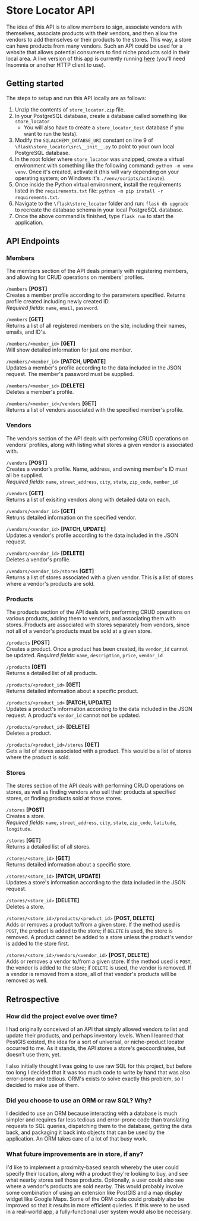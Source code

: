 # Store Locator API

 The idea of this API is to allow members to sign, associate vendors with themselves, associate products with their vendors, and then allow the vendors to add themselves or their products to the stores. This way, a store can have products from many vendors. Such an API could be used for a website that allows potential consumers to find niche products sold in their local area. A live version of this app is currently running  [here](http://3.213.154.214/) (you'll need Insomnia or another HTTP client to use).

 ## Getting started

 The steps to setup and run this API locally are as follows:

 1. Unzip the contents of `store_locator.zip` file.
 2. In your PostgreSQL database, create a database called something like `store_locator`
    - You will also have to create a `store_locator_test` database if you want to run the tests).
 3. Modify the `SQLALCHEMY_DATABSE_URI` constant on line 9 of `\flask\store_locator\src\__init__.py` to point to your own local PostgreSQL database.
 4. In the root folder where `store_locator` was unzipped, create a virtual environment with something like the following command: `python -m venv venv`. Once it's created, activate it (this will vary depending on your operating system; on Windows it's `./venv/scripts/activate`).
 5. Once inside the Python virtual environment, install the requirements listed in the `requirements.txt` file: `python -m pip install -r requirements.txt`.
 6. Navigate to the `\flask\store_locator` folder and run: `flask db upgrade` to recreate the database schema in your local PostgreSQL database.
 7. Once the above command is finished, type `flask run` to start the application.

## API Endpoints

### Members
The members section of the API deals primarily with registering members, and allowing for CRUD operations on members' profiles.

`/members` **[POST]**  
Creates a member profile according to the parameters specified. Returns profile created including newly created ID.  
_Required fields:_ `name`, `email`, `password`.

`/members` **[GET]**  
Returns a list of all registered members on the site, including their names, emails, and ID's.

`/members/<member_id>` **[GET]**  
Will show detailed information for just one member.

`/members/<member_id>` **[PATCH, UPDATE]**  
Updates a member's profile according to the data included in the JSON request. The member's password must be supplied.

`/members/<member_id>` **[DELETE]**  
Deletes a member's profile.

`/members/<member_id>/vendors` **[GET]**  
Returns a list of vendors associated with the specified member's profile.

### Vendors
The vendors section of the API deals with performing CRUD operations on vendors' profiles, along with listing what stores a given vendor is associated with.

`/vendors` **[POST]**  
Creates a vendor's profile. Name, address, and owning member's ID must all be supplied.  
_Required fields:_ `name`, `street_address`, `city`, `state`, `zip_code`, `member_id`

`/vendors` **[GET]**  
Returns a list of exisiting vendors along with detailed data on each.

`/vendors/<vendor_id>` **[GET]**  
Retruns detailed information on the specified vendor.

`/vendors/<vendor_id>` **[PATCH, UPDATE]**  
Updates a vendor's profile according to the data included in the JSON request.

`/vendors/<vendor_id>` **[DELETE]**  
Deletes a vendor's profile.

`/vendors/<vendor_id>/stores` **[GET]**  
Returns a list of stores associated with a given vendor. This is a list of stores where a vendor's products are sold.

### Products
The products section of the API deals with performing CRUD operations on various products, adding them to vendors, and associating them with stores. Products are associated with stores separately from vendors, since not all of a vendor's products must be sold at a given store.

`/products` **[POST]**  
Creates a product. Once a product has been created, its `vendor_id` cannot be updated.
_Required fields:_ `name`, `description`, `price`, `vendor_id`

`/products` **[GET]**  
Returns a detailed list of all products.

`/products/<product_id>` **[GET]**  
Returns detailed information about a specific product.

`/products/<product_id>` **[PATCH, UPDATE]**  
Updates a product's information according to the data included in the JSON request. A product's `vendor_id` cannot not be updated.

`/products/<product_id>` **[DELETE]**  
Deletes a product.

`/products/<product_id>/stores` **[GET]**  
Gets a list of stores associated with a product. This would be a list of stores where the product is sold.

### Stores
The stores section of the API deals with performing CRUD operations on stores, as well as finding vendors who sell their products at specified stores, or finding products sold at those stores.

`/stores` **[POST]**  
Creates a store.  
_Required fields:_ `name`, `street_address`, `city`, `state`, `zip_code`, `latitude`, `longitude`.

`/stores` **[GET]**  
Returns a detailed list of all stores.

`/stores/<store_id>` **[GET]**  
Returns detailed information about a specific store.

`/stores/<store_id>` **[PATCH, UPDATE]**  
Updates a store's information according to the data included in the JSON request.

`/stores/<store_id>` **[DELETE]**  
Deletes a store.

`/stores/<store_id>/products/<product_id>` **[POST, DELETE]**  
Adds or removes a product to/from a given store. If the method used is `POST`, the product is added to the store; if `DELETE` is used, the store is removed. A product cannot be added to a store unless the product's vendor is added to the store first.

`/stores/<store_id>/vendors/<vendor_id>` **[POST, DELETE]**  
Adds or removes a vendor to/from a given store. If the method used is `POST`, the vendor is added to the store; if `DELETE` is used, the vendor is removed. If a vendor is removed from a store, all of that vendor's products will be removed as well.

## Retrospective

### How did the project evolve over time?
I had originally conceived of an API that simply allowed vendors to list and update their products, and perhaps inventory levels. When I learned that PostGIS existed, the idea for a sort of universal, or niche-product locator occurred to me. As it stands, the API stores a store's geocoordinates, but doesn't use them, yet.

I also initially thought I was going to use raw SQL for this project, but before too long I decided that it was too much code to write by hand that was also error-prone and tedious. ORM's exists to solve exactly this problem, so I decided to make use of them.

### Did you choose to use an ORM or raw SQL? Why?
I decided to use an ORM because interacting with a database is much simpler and requires far less tedious and error-prone code than translating requests to SQL queries, dispatching them to the database, getting the data back, and packaging it back into objects that can be used by the application. An ORM takes care of a lot of that busy work.

### What future improvements are in store, if any?
I'd like to implement a proximity-based search whereby the user could specify their location, along with a product they're looking to buy, and see what nearby stores sell those products. Optionally, a user could also see where a vendor's products are sold nearby. This would probably involve some combination of using an extension like PostGIS and a map display widget like Google Maps. Some of the ORM code could probably also be improved so that it results in more efficient quieries. If this were to be used in a real-world app, a fully-functional user system would also be necessary.